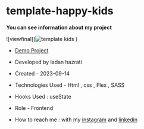 # template-happy-kids
**You can see information about my project**

![viewfinal](![template kids](https://github.com/ladan-hazrati-web/template-happy-kids/assets/119695832/692221de-386e-44b6-aa95-4907e49d7fea)
)

- [Demo Project]()

- Developed by ladan hazrati

- Created - 2023-09-14

- Technologies Used - Html , css , Flex , SASS

- Hooks Used : useState 

- Role - Frontend

- How to reach me : with my [instagram](https://www.instagram.com/ladan_hazrati_web) and [linkedin](https://www.linkedin.com/in/ladan-hazrati-web)
